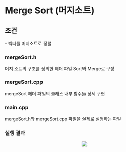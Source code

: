 <h1>Merge Sort (머지소트)</h1>
<h2>조건</h2>
    - 벡터를 머지소트로 정렬<br/>
<h3>mergeSort.h</h3>
머지 소트의 구조를 정의한 헤더 파일 Sort와 Merge로 구성
<h3>mergeSort.cpp</h3>
mergeSort 헤더 파일의 클래스 내부 함수들 상세 구현<br/>
<h3>main.cpp</h3>
mergeSort.h와 mergeSort.cpp 파일을 실제로 실행하는 파일
<h3>실행 결과</h3>
<p align="center">
  <img src="https://github.com/anhyunjinn/cpp_study/assets/101036684/f1e7d64c-f2ef-4b7f-a935-1bbca1fee170">
</p>
